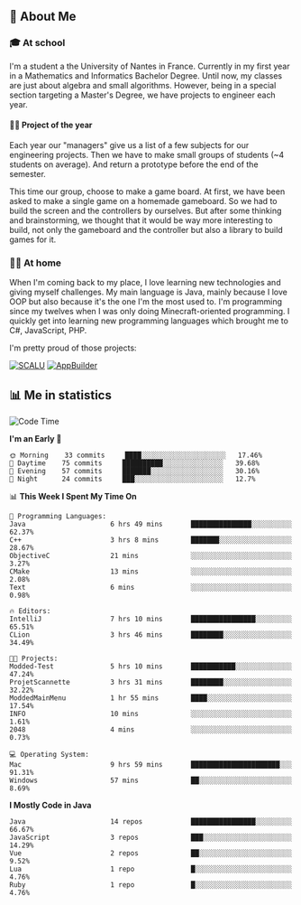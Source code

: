 ## 👀 About Me

### 🎓 At school

I'm a student a the University of Nantes in France. Currently in my first year in a Mathematics and Informatics Bachelor Degree. Until now, my classes are just about algebra and small algorithms. However, being in a special section targeting a Master's Degree, we have projects to engineer each year. 

#### 🔧🔬 Project of the year

Each year our "managers" give us a list of a few subjects for our engineering projects. Then we have to make small groups of students (~4 students on average). And return a prototype before the end of the semester.

This time our group, choose to make a game board. At first, we have been asked to make a single game on a homemade gameboard. So we had to build the screen and the controllers by ourselves. 
But after some thinking and brainstorming, we thought that it would be way more interesting to build, not only the gameboard and the controller but also a library to build games for it.

### 👨‍💻 At home

When I'm coming back to my place, I love learning new technologies and giving myself challenges. My main language is Java, mainly because I love OOP but also because it's the one I'm the most used to. I'm programming since my twelves when I was only doing Minecraft-oriented programming.  I quickly get into learning new programming languages which brought me to C#, JavaScript, PHP. 

I'm pretty proud of those projects:

[![SCALU](https://github-readme-stats.vercel.app/api/pin?username=renardfute&repo=SCALU)](https://github.com/renardfute/scalu)
[![AppBuilder](https://github-readme-stats.vercel.app/api/pin?username=pulsedev2&repo=AppBuilder)](https://github.com/pulsedev2/AppBuilder)

## 📊 Me in statistics
<!--START_SECTION:waka-->
![Code Time](http://img.shields.io/badge/Code%20Time-76%20hrs%2025%20mins-blue)

**I'm an Early 🐤** 

```text
🌞 Morning    33 commits     ████░░░░░░░░░░░░░░░░░░░░░   17.46% 
🌆 Daytime    75 commits     ██████████░░░░░░░░░░░░░░░   39.68% 
🌃 Evening    57 commits     ███████░░░░░░░░░░░░░░░░░░   30.16% 
🌙 Night      24 commits     ███░░░░░░░░░░░░░░░░░░░░░░   12.7%

```


📊 **This Week I Spent My Time On** 

```text
💬 Programming Languages: 
Java                     6 hrs 49 mins       ███████████████░░░░░░░░░░   62.37% 
C++                      3 hrs 8 mins        ███████░░░░░░░░░░░░░░░░░░   28.67% 
ObjectiveC               21 mins             ░░░░░░░░░░░░░░░░░░░░░░░░░   3.27% 
CMake                    13 mins             ░░░░░░░░░░░░░░░░░░░░░░░░░   2.08% 
Text                     6 mins              ░░░░░░░░░░░░░░░░░░░░░░░░░   0.98%

🔥 Editors: 
IntelliJ                 7 hrs 10 mins       ████████████████░░░░░░░░░   65.51% 
CLion                    3 hrs 46 mins       ████████░░░░░░░░░░░░░░░░░   34.49%

🐱‍💻 Projects: 
Modded-Test              5 hrs 10 mins       ███████████░░░░░░░░░░░░░░   47.24% 
ProjetScannette          3 hrs 31 mins       ████████░░░░░░░░░░░░░░░░░   32.22% 
ModdedMainMenu           1 hr 55 mins        ████░░░░░░░░░░░░░░░░░░░░░   17.54% 
INFO                     10 mins             ░░░░░░░░░░░░░░░░░░░░░░░░░   1.61% 
2048                     4 mins              ░░░░░░░░░░░░░░░░░░░░░░░░░   0.73%

💻 Operating System: 
Mac                      9 hrs 59 mins       ██████████████████████░░░   91.31% 
Windows                  57 mins             ██░░░░░░░░░░░░░░░░░░░░░░░   8.69%

```

**I Mostly Code in Java** 

```text
Java                     14 repos            ████████████████░░░░░░░░░   66.67% 
JavaScript               3 repos             ███░░░░░░░░░░░░░░░░░░░░░░   14.29% 
Vue                      2 repos             ██░░░░░░░░░░░░░░░░░░░░░░░   9.52% 
Lua                      1 repo              █░░░░░░░░░░░░░░░░░░░░░░░░   4.76% 
Ruby                     1 repo              █░░░░░░░░░░░░░░░░░░░░░░░░   4.76%

```



<!--END_SECTION:waka-->
